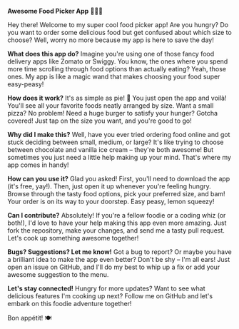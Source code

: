 **Awesome Food Picker App** 🍕🍔🍰

Hey there! Welcome to my super cool food picker app! Are you hungry? Do you want to order some delicious food but get confused about which size to choose? Well, worry no more because my app is here to save the day!

**What does this app do?**
Imagine you're using one of those fancy food delivery apps like Zomato or Swiggy. You know, the ones where you spend more time scrolling through food options than actually eating? Yeah, those ones. My app is like a magic wand that makes choosing your food super easy-peasy!

**How does it work?**
It's as simple as pie! 🥧 You just open the app and voilà! You'll see all your favorite foods neatly arranged by size. Want a small pizza? No problem! Need a huge burger to satisfy your hunger? Gotcha covered! Just tap on the size you want, and you're good to go!

**Why did I make this?**
Well, have you ever tried ordering food online and got stuck deciding between small, medium, or large? It's like trying to choose between chocolate and vanilla ice cream – they're both awesome! But sometimes you just need a little help making up your mind. That's where my app comes in handy!

**How can you use it?**
Glad you asked! First, you'll need to download the app (it's free, yay!). Then, just open it up whenever you're feeling hungry. Browse through the tasty food options, pick your preferred size, and bam! Your order is on its way to your doorstep. Easy peasy, lemon squeezy!

**Can I contribute?**
Absolutely! If you're a fellow foodie or a coding whiz (or both!), I'd love to have your help making this app even more amazing. Just fork the repository, make your changes, and send me a tasty pull request. Let's cook up something awesome together!

**Bugs? Suggestions? Let me know!**
Got a bug to report? Or maybe you have a brilliant idea to make the app even better? Don't be shy – I'm all ears! Just open an issue on GitHub, and I'll do my best to whip up a fix or add your awesome suggestion to the menu.

**Let's stay connected!**
Hungry for more updates? Want to see what delicious features I'm cooking up next? Follow me on GitHub and let's embark on this foodie adventure together!

Bon appétit! 🍽️
